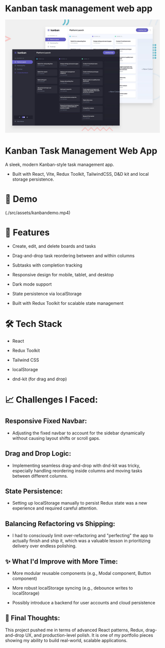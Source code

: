 # Kanban task management web app

![Design preview for the Kanban task management web app coding challenge](./preview.jpg)

# Kanban Task Management Web App
A sleek, modern Kanban-style task management app.

- Built with React, Vite, Redux Toolkit, TailwindCSS, D&D kit and local storage persistence.



# 🎥 Demo

(./src/assets/kanbandemo.mp4)

# 🚀 Features

- Create, edit, and delete boards and tasks

- Drag-and-drop task reordering between and within columns

- Subtasks with completion tracking

- Responsive design for mobile, tablet, and desktop

- Dark mode support

- State persistence via localStorage

- Built with Redux Toolkit for scalable state management

# 🛠️ Tech Stack

- React

- Redux Toolkit

- Tailwind CSS

- localStorage

- dnd-kit (for drag and drop)

# 📈 Challenges I Faced:

## Responsive Fixed Navbar:

- Adjusting the fixed navbar to account for the sidebar dynamically without causing layout shifts or scroll gaps.

## Drag and Drop Logic:

- Implementing seamless drag-and-drop with dnd-kit was tricky, especially handling reordering inside columns and moving tasks between different columns. 

## State Persistence:

- Setting up localStorage manually to persist Redux state was a new experience and required careful attention.

## Balancing Refactoring vs Shipping:

- I had to consciously limit over-refactoring and "perfecting" the app to actually finish and ship it, which was a valuable lesson in prioritizing delivery over endless polishing.

## ✨ What I'd Improve with More Time:

- More modular reusable components (e.g., Modal component, Button component)

- More robust localStorage syncing (e.g., debounce writes to localStorage)

- Possibly introduce a backend for user accounts and cloud persistence

## 🧠 Final Thoughts:

This project pushed me in terms of advanced React patterns, Redux, drag-and-drop UX, and production-level polish.
It is one of my portfolio pieces showing my ability to build real-world, scalable applications.
